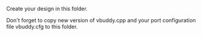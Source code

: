 Create your design in this folder.

Don't forget to copy new version of vbuddy.cpp and your port configuration file vbuddy.cfg to this folder.

